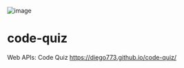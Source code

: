 ![image](https://user-images.githubusercontent.com/75759671/109600048-07fab300-7ae2-11eb-89f4-6d3de5380bf2.png)







# code-quiz
Web APIs: Code Quiz
https://diego773.github.io/code-quiz/
